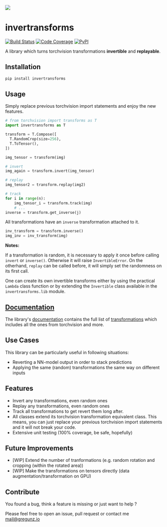 [Documentation]: https:///gregunz.github.io/invertransforms/
[mail@gregunz.io]: mailto:mail@gregunz.io

[![](https://i.imgur.com/dFDH5Ro.jpg)](https://github.com/gregunz/invertransforms)

invertransforms
====

[![Build Status](https://img.shields.io/travis/com/gregunz/invertransforms.svg?style=for-the-badge)](https://travis-ci.com/gregunz/invertransforms)
[![Code Coverage](https://img.shields.io/codecov/c/gh/gregunz/invertransforms?style=for-the-badge&token=LKe8W1b4bk)](https://codecov.io/gh/gregunz/invertransforms)
[![PyPI](https://img.shields.io/pypi/v/invertransforms.svg?color=blue&style=for-the-badge)](https://pypi.org/project/invertransforms)

A library which turns torchvision transformations __invertible__ and __replayable__.


Installation
------------
```bash
pip install invertransforms
```

Usage
-----
Simply replace previous torchvision import statements and enjoy the new features.

```python
# from torchvision import transforms as T
import invertransforms as T

transform = T.Compose([
  T.RandomCrop(size=256),
  T.ToTensor(),
])

img_tensor = transform(img)

# invert
img_again = transform.invert(img_tensor)

# replay
img_tensor2 = transform.replay(img2)

# track
for i in range(n):
    img_tensor_i = transform.track(img)
    # ...
inverse = transform.get_inverse(j)
```

All transformations have an `inverse` transformation attached to it.

```python
inv_transform = transform.inverse()
img_inv = inv_transform(img)
```
__Notes:__

If a transformation is random, it is necessary to apply it once before calling `invert` or `inverse()`. Otherwise it will raise `InvertibleError`. 
On the otherhand, `replay` can be called before, it will simply set the randomness on its first call.


One can create its own invertible transforms either by using the
practical `Lambda` class function or by extending the `Invertible` class available
in the `invertransforms.lib` module.


[Documentation]
---------------

The library's [documentation] contains the full list of [transformations](https://gregunz.github.io/invertransforms/#header-classes)
 which includes all the ones from torchvision and more.

Use Cases
---------
This library can be particularly useful in following situations:
- Reverting a NN-model output in order to stack predictions
- Applying the same (random) transformations the same way on different inputs

Features
--------
- Invert any transformations, even random ones
- Replay any transformations, even random ones
- Track all transformations to get revert them long after.
- All classes extend its torchvision transformation equivalent class.
 This means, you can just replace your previous torchvision import statements and it will not break your code.
- Extensive unit testing (100% coverage, be safe, hopefully)


Future Improvements
-------------------
- [WIP] Extend the number of tranformations (e.g. random rotation and cropping (within the rotated area))
- [WIP] Make the transformations on tensors directly (data augmentation/transformation on GPU)


Contribute
----------
You found a bug, think a feature is missing or just want to help ?

Please feel free to open an issue, pull request or contact me [mail@gregunz.io]

